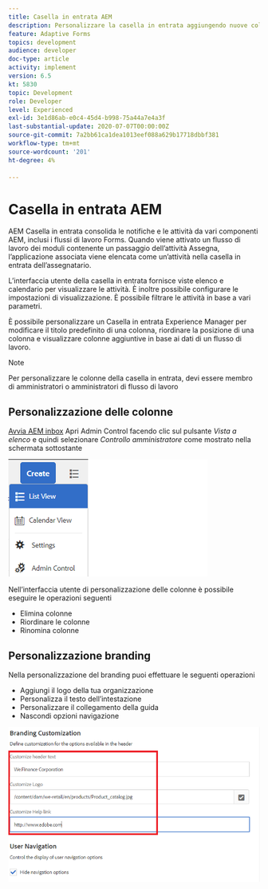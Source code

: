 ```yaml
---
title: Casella in entrata AEM
description: Personalizzare la casella in entrata aggiungendo nuove colonne in base ai dati del flusso di lavoro
feature: Adaptive Forms
topics: development
audience: developer
doc-type: article
activity: implement
version: 6.5
kt: 5830
topic: Development
role: Developer
level: Experienced
exl-id: 3e1d86ab-e0c4-45d4-b998-75a44a7e4a3f
last-substantial-update: 2020-07-07T00:00:00Z
source-git-commit: 7a2bb61ca1dea1013eef088a629b17718dbbf381
workflow-type: tm+mt
source-wordcount: '201'
ht-degree: 4%

---
```


# Casella in entrata AEM

AEM Casella in entrata consolida le notifiche e le attività da vari componenti AEM, inclusi i flussi di lavoro Forms. Quando viene attivato un flusso di lavoro dei moduli contenente un passaggio dell’attività Assegna, l’applicazione associata viene elencata come un’attività nella casella in entrata dell’assegnatario.

L’interfaccia utente della casella in entrata fornisce viste elenco e calendario per visualizzare le attività. È inoltre possibile configurare le impostazioni di visualizzazione. È possibile filtrare le attività in base a vari parametri.

È possibile personalizzare un Casella in entrata Experience Manager per modificare il titolo predefinito di una colonna, riordinare la posizione di una colonna e visualizzare colonne aggiuntive in base ai dati di un flusso di lavoro.

>[!NOTE]
>
>Per personalizzare le colonne della casella in entrata, devi essere membro di amministratori o amministratori di flusso di lavoro

## Personalizzazione delle colonne

[Avvia AEM inbox](http://localhost:4502/aem/inbox)
Apri Admin Control facendo clic sul pulsante _Vista a elenco_ e quindi selezionare _Controllo amministratore_ come mostrato nella schermata sottostante

![admin-control](assets/open-customization.png)

Nell’interfaccia utente di personalizzazione delle colonne è possibile eseguire le operazioni seguenti

* Elimina colonne
* Riordinare le colonne
* Rinomina colonne

## Personalizzazione branding

Nella personalizzazione del branding puoi effettuare le seguenti operazioni

* Aggiungi il logo della tua organizzazione
* Personalizza il testo dell’intestazione
* Personalizzare il collegamento della guida
* Nascondi opzioni navigazione

![branding della casella in entrata](assets/branding-customization.PNG)
